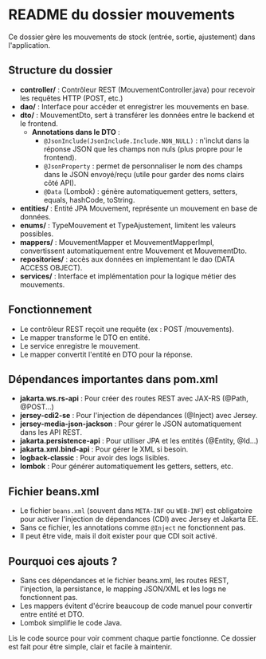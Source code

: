 # README du dossier mouvements

Ce dossier gère les mouvements de stock (entrée, sortie, ajustement) dans l'application.

## Structure du dossier
- **controller/** : Contrôleur REST (MouvementController.java) pour recevoir les requêtes HTTP (POST, etc.)
- **dao/** : Interface pour accéder et enregistrer les mouvements en base.
- **dto/** : MouvementDto, sert à transférer les données entre le backend et le frontend. 
  - **Annotations dans le DTO** :
    - `@JsonInclude(JsonInclude.Include.NON_NULL)` : n'inclut dans la réponse JSON que les champs non nuls (plus propre pour le frontend).
    - `@JsonProperty` : permet de personnaliser le nom des champs dans le JSON envoyé/reçu (utile pour garder des noms clairs côté API).
    - `@Data` (Lombok) : génère automatiquement getters, setters, equals, hashCode, toString.
- **entities/** : Entité JPA Mouvement, représente un mouvement en base de données.
- **enums/** : TypeMouvement et TypeAjustement, limitent les valeurs possibles.
- **mappers/** : MouvementMapper et MouvementMapperImpl, convertissent automatiquement entre Mouvement et MouvementDto.
- **repositories/** : accès aux données en implementant le dao (DATA ACCESS OBJECT).
- **services/** : Interface et implémentation pour la logique métier des mouvements.

## Fonctionnement
- Le contrôleur REST reçoit une requête (ex : POST /mouvements).
- Le mapper transforme le DTO en entité.
- Le service enregistre le mouvement.
- Le mapper convertit l'entité en DTO pour la réponse.

## Dépendances importantes dans pom.xml
- **jakarta.ws.rs-api** : Pour créer des routes REST avec JAX-RS (@Path, @POST...)
- **jersey-cdi2-se** : Pour l'injection de dépendances (@Inject) avec Jersey.
- **jersey-media-json-jackson** : Pour gérer le JSON automatiquement dans les API REST.
- **jakarta.persistence-api** : Pour utiliser JPA et les entités (@Entity, @Id...)
- **jakarta.xml.bind-api** : Pour gérer le XML si besoin.
- **logback-classic** : Pour avoir des logs lisibles.
- **lombok** : Pour générer automatiquement les getters, setters, etc.

## Fichier beans.xml
- Le fichier `beans.xml` (souvent dans `META-INF` ou `WEB-INF`) est obligatoire pour activer l'injection de dépendances (CDI) avec Jersey et Jakarta EE.
- Sans ce fichier, les annotations comme `@Inject` ne fonctionnent pas.
- Il peut être vide, mais il doit exister pour que CDI soit activé.

## Pourquoi ces ajouts ?
- Sans ces dépendances et le fichier beans.xml, les routes REST, l'injection, la persistance, le mapping JSON/XML et les logs ne fonctionnent pas.
- Les mappers évitent d'écrire beaucoup de code manuel pour convertir entre entité et DTO.
- Lombok simplifie le code Java.

Lis le code source pour voir comment chaque partie fonctionne. Ce dossier est fait pour être simple, clair et facile à maintenir.
